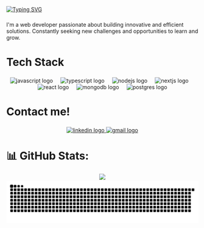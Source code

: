 [![Typing SVG](https://readme-typing-svg.demolab.com?font=Fira+Code&weight=700&size=30&pause=1000&multiline=true&width=435&height=80&lines=%24+whoami;Matheus+Possenti)](https://git.io/typing-svg)

###

I'm a web developer passionate about building innovative and efficient solutions.
Constantly seeking new challenges and opportunities to learn and grow.

###
 
<h1 align="left">Tech Stack</h1>

###

<div align="center">
  <img src="https://skillicons.dev/icons?i=js" height="40" alt="javascript logo"  />
  <img width="12" />
  <img src="https://skillicons.dev/icons?i=ts" height="40" alt="typescript logo"  />
  <img width="12" />
  <img src="https://skillicons.dev/icons?i=nodejs" height="40" alt="nodejs logo"  />
  <img width="12" />
  <img src="https://skillicons.dev/icons?i=nextjs" height="40" alt="nextjs logo"  />
  <img width="12" />
  <img src="https://skillicons.dev/icons?i=react" height="40" alt="react logo"  />
  <img width="12" />
  <img src="https://skillicons.dev/icons?i=mongodb" height="40" alt="mongodb logo"  />
  <img width="12" />
  <img src="https://skillicons.dev/icons?i=postgres" height="40" alt="postgres logo"  />
</div>

###

<h1 align="left">Contact me!</h1>

###

<div align="center">
  <a href="https://www.linkedin.com/in/matheus-possenti/" target="_blank">
    <img src="https://raw.githubusercontent.com/maurodesouza/profile-readme-generator/master/src/assets/icons/social/linkedin/default.svg" width="52" height="40" alt="linkedin logo"  />
  </a>
  <a href="mailto:matheus.possenti24@gmail.com">
    <img src="https://raw.githubusercontent.com/maurodesouza/profile-readme-generator/master/src/assets/icons/social/gmail/default.svg" width="52" height="40" alt="gmail logo"  />
  </a>
</div>

###

# 📊 GitHub Stats:
<div align="center">
  <a href="https://github.com/matheuspossenti">
  <img height="180em" src="https://github-readme-stats.vercel.app/api?username=matheuspossenti&show_icons=true&theme=tokyonight&include_all_commits=true&count_private=true"/>
  
</div>

<img src="https://raw.githubusercontent.com/matheuspossenti/matheuspossenti/output/snake.svg" alt="Snake animation" />

</div>
